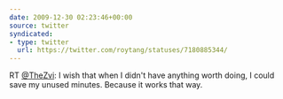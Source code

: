 ```yaml
---
date: 2009-12-30 02:23:46+00:00
source: twitter
syndicated:
- type: twitter
  url: https://twitter.com/roytang/statuses/7180885344/
---
```


RT [@TheZvi](https://twitter.com/TheZvi/): I wish that when I didn't have anything worth doing, I could save my unused minutes. Because it works that way.